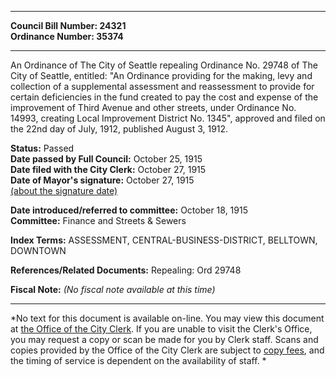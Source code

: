* * * * *  
  
**Council Bill Number: [](#h0)[](#h2)24321**   
**Ordinance Number: 35374**  
  
* * * * *  
  
An Ordinance of The City of Seattle repealing Ordinance No. 29748 of The City of Seattle, entitled: "An Ordinance providing for the making, levy and collection of a supplemental assessment and reassessment to provide for certain deficiencies in the fund created to pay the cost and expense of the improvement of Third Avenue and other streets, under Ordinance No. 14993, creating Local Improvement District No. 1345", approved and filed on the 22nd day of July, 1912, published August 3, 1912.  
  
**Status:** Passed   
**Date passed by Full Council:** October 25, 1915   
**Date filed with the City Clerk:** October 27, 1915   
**Date of Mayor's signature:** October 27, 1915   
[(about the signature date)](/~public/approvaldate.htm)   
  
  
**Date introduced/referred to committee:** October 18, 1915   
**Committee:** Finance and Streets & Sewers   
  
**Index Terms:** ASSESSMENT, CENTRAL-BUSINESS-DISTRICT, BELLTOWN, DOWNTOWN  
  
**References/Related Documents:** Repealing: Ord 29748  
  
**Fiscal Note:** *(No fiscal note available at this time)*  
  
* * * * *  
  
*No text for this document is available on-line. You may view this document at [the Office of the City Clerk](http://www.seattle.gov/leg/clerk/contactUs.htm). If you are unable to visit the Clerk's Office, you may request a copy or scan be made for you by Clerk staff. Scans and copies provided by the Office of the City Clerk are subject to [copy fees](http://clerk.seattle.gov/~public/clerkfees.htm), and the timing of service is dependent on the availability of staff. *  
  
  
